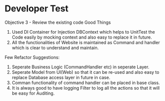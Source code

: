 # Developer Test
Objective 3 - Review the existing code
Good Things

1. Used DI Container for Injection DBContext which helps to UnitTest the Code easily by mocking context and also easy to replace it in future.
2. All the functionalities of Website is maintained as Command and handler which is clear to understand and maintain.

Few Refactor Suggestions:

1. Seperate Business Logic (CommandHandler etc) in seperate Layer.
2. Seperate Model from UI(Web) so that it can be re-used and also easy to replace Database access layer in future in case.
3. Comman functionality of command handler can be placed in base class.
4. It is always good to have logging Filter to log all the actions so that it will be easy for Auditing.


